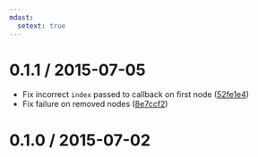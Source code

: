 ```yaml
---
mdast:
  setext: true
---
```


<!--lint disable no-multiple-toplevel-headings-->

0.1.1 / 2015-07-05
==================

*   Fix incorrect `index` passed to callback on first node ([52fe1e4](https://github.com/wooorm/mdast-util-visit/commit/52fe1e4))
*   Fix failure on removed nodes ([8e7ccf2](https://github.com/wooorm/mdast-util-visit/commit/8e7ccf2))

0.1.0 / 2015-07-02
==================
